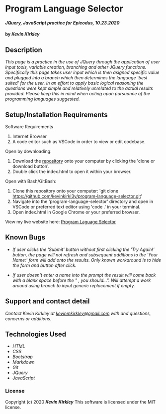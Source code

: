 # Program Language Selector

#### _JQuery, JavaScript practice for Epicodus, 10.23.2020_

#### by _**Kevin Kirkley**_

## Description

_This page is a practice in the use of JQuery through the application of user input tools, variable creation, branching and other JQuery functions. Specifically this page takes user input which is then asigned specific value and plugged into a branch which then determines the language 'best suited' for the user. In an effort to apply basic logical reasoning the questions were kept simple and relatively unrelated to the actual results provided. Please keep this in mind when acting upon pursuance of the programming languages suggested._

## Setup/Installation Requirements

Software Requirements
1. Internet Browser
2. A code editor such as VSCode in order to view or edit codebase. 

Open by downloading:
1. Download the [repository](https://github.com/kevinkirkl3y/program-language-selector.git) onto your computer by clicking the 'clone or download button'.
2. Double click the index.html to open it within your browser.

Open with Bash/GitBash:
1. Clone this repository onto your computer: 'git clone https://github.com/kevinkirkl3y/program-language-selector.git'
2. Navigate into the 'program-language-selector' directory and open in VSCode or preferred text editor using 'code .' in your terminal.
3. Open index.html in Google Chrome or your preferred browser. 

View my live website here: 
[Program Laguage Selector](kevinkirkl3y.github.io/program-language-selector/)

## Known Bugs

* _If user clicks the 'Submit' button without first clicking the 'Try Again!' button, the page will not refresh and subsequent additions to the 'Your Name:' form will add onto the results. Only known workaround is to hide the form and button after click._

* _If user doesn't enter a name into the prompt the result will come back with a blank space before the " , you should...". Will attempt a work around using branch to input generic replacement if empty._

## Support and contact detail

_Contact Kevin Kirkley at [kevinmkirkley@gmail.com](mailto:kevinmkirkley@gmail.com) with and questions, concerns or additions._

## Technologies Used 

* _HTML_
* _CSS_
* _Bootstrap_
* _Markdown_
* _Git_
* _JQuery_
* _JavaScript_

### License

Copyright (c) 2020 **_Kevin Kirkley_**
This software is licensed under the MIT license.








